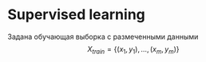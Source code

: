 # Supervised learning
Задана обучающая выборка с размеченными данными
$$X_{train} = \{(x_1, y_1),...,(x_m,y_m)\}$$
